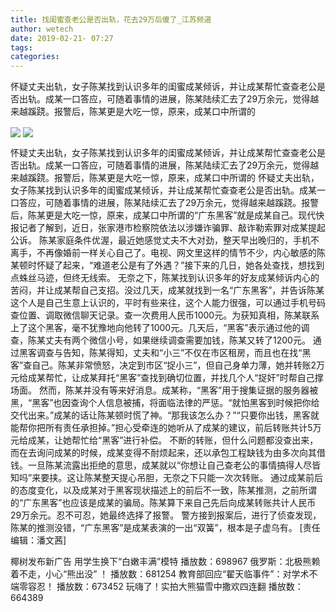 ```yaml
---
title: 找闺蜜查老公是否出轨，花去29万后傻了_江苏频道
author: wetech
date: 2019-02-21- 07:27
tags: 
categories: 
---
```

怀疑丈夫出轨，女子陈某找到认识多年的闺蜜成某倾诉，并让成某帮忙查查老公是否出轨。成某一口答应，可随着事情的进展，陈某陆续汇去了29万余元，觉得越来越蹊跷。报警后，陈某更是大吃一惊，原来，成某口中所谓的
<!-- more -->
                
<img align="center" border="0" src="http://p0.ifengimg.com/a/2019_08/37a878504de3266_size13_w500_h312.jpg" />
                
<img align="center" border="0" src="http://p2.ifengimg.com/a/2016/0810/204c433878d5cf9size1_w16_h16.png" />
                
            
怀疑丈夫出轨，女子陈某找到认识多年的闺蜜成某倾诉，并让成某帮忙查查老公是否出轨。成某一口答应，可随着事情的进展，陈某陆续汇去了29万余元，觉得越来越蹊跷。报警后，陈某更是大吃一惊，原来，成某口中所谓的
怀疑丈夫出轨，女子陈某找到认识多年的闺蜜成某倾诉，并让成某帮忙查查老公是否出轨。成某一口答应，可随着事情的进展，陈某陆续汇去了29万余元，觉得越来越蹊跷。报警后，陈某更是大吃一惊，原来，成某口中所谓的“广东黑客”就是成某自己。现代快报记者了解到，近日，张家港市检察院依法以涉嫌诈骗罪、敲诈勒索罪对成某提起公诉。
陈某家庭条件优渥，最近她感觉丈夫不大对劲，整天早出晚归的，手机不离手，不再像婚前一样关心自己了。电视、网文里这样的情节不少，内心敏感的陈某顿时怀疑了起来，“难道老公是有了外遇？”接下来的几日，她各处查找，想找到点蛛丝马迹，但终无线索。
无奈之下，陈某找到认识多年的好友成某倾诉内心的苦闷，并让成某帮自己支招。没过几天，成某就找到一名“广东黑客”，并告诉陈某这个人是自己生意上认识的，平时有些来往，这个人能力很强，可以通过手机号码查位置、调取微信聊天记录。查一次费用人民币1000元。为获知真相，陈某联系上了这个黑客，毫不犹豫地向他转了1000元。几天后，“黑客”表示通过他的调查，陈某丈夫有两个微信小号，如果继续调查需要加钱，陈某又转了1200元。
通过黑客调查与告知，陈某得知，丈夫和“小三”不仅在市区租房，而且也在找“黑客”查自己。陈某非常愤怒，决定到市区“捉小三”，但自己身单力薄，她并转账2万元给成某帮忙，让成某拜托“黑客”查找到确切位置，并找几个人“捉奸”时帮自己撑场面。
然而，陈某并没有等来好消息。成某称，“黑客”用于搜集证据的服务器被黑，“黑客”也因查询个人信息被捕，将面临法律的严惩。“就怕黑客到时候把你给交代出来。”成某的话让陈某顿时慌了神。“那我该怎么办？”“只要你出钱，黑客就能帮你把所有责任承担掉。”担心受牵连的她听从了成某的建议，前后转账共计5万元给成某，让她帮忙给“黑客”进行补偿。
不断的转账，但什么问题都没查出来，而在去询问成某的时候，成某变得不耐烦起来，还以承包工程缺钱为由多次向其借钱。一旦陈某流露出拒绝的意思，成某就以“你想让自己查老公的事情搞得人尽皆知吗”来要挟。这让陈某整天提心吊胆，无奈之下只能一次次转账。
通过成某前后的态度变化，以及成某对于黑客现状描述上的前后不一致，陈某推测，之前所谓的“广东黑客”也应该是成某的骗局。陈某算下来自己先后向成某转账共计人民币29万余元。忍不可忍，她最终选择了报警。
警方接到报案后，进行了侦查发现，陈某的推测没错，“广东黑客”是成某表演的一出“双簧”，根本是子虚乌有。
[责任编辑：潘文茜]
            
椰树发布新广告 用学生换下“白嫩丰满”模特
播放数：698967
俄罗斯：北极熊赖着不走，小心“熊出没” ！
播放数：681254
教育部回应“翟天临事件”：对学术不端零容忍！
播放数：673452
玩嗨了！实拍大熊猫雪中撒欢四连翻
播放数：664389
